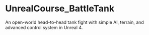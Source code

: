 # UnrealCourse_BattleTank
An open-world head-to-head tank fight with simple AI, terrain, and advanced control system in Unreal 4.
